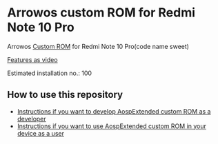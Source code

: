 Arrowos custom ROM for Redmi Note 10 Pro
==============================

Arrowos [Custom ROM](https://beebom.com/best-custom-roms-android-phones/) for Redmi Note 10 Pro(code name sweet)

[Features as video](https://youtu.be/0EEdFHbUOTY)

Estimated installation no.: 100

How to use this repository
-------------------

* [Instructions if you want to develop AospExtended custom ROM as a developer](https://github.com/Apon77/mido-AospExtended-Apon77/blob/main/Instructions%20for%20developers.md)
* [Instructions if you want to use AospExtended custom ROM in your device as a user](https://github.com/Apon77/mido-AospExtended-Apon77/blob/main/Instructions%20for%20users.md)
